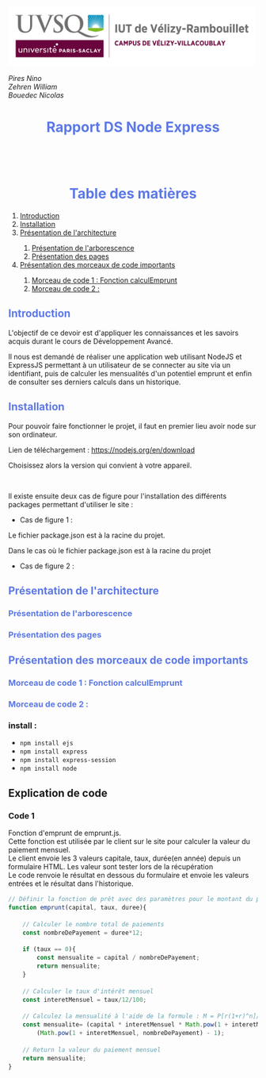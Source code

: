 <img src="../src/public/images/logoUvsq.jpg" width="500px" alt="Logo uvsq">

_Pires Nino_ <br>
_Zehren William_ <br>
_Bouedec Nicolas_ <br>


<h1 style="color:#5d79e7; text-align: center"> Rapport DS Node Express </h1>

<h1 style="color:#5d79e7; text-align: center; margin-top: 100px"> Table des matières</h1>

<ol>
    <li> <a href="#introduction"> Introduction  </a> </li>
    <li> <a href="#install"> Installation </a> </li>
    <li> <a href="#archi"> Présentation de l'architecture </a> </li>
    <ol>
        <li> <a href="#arborescence"> Présentation de l'arborescence </a> </li>
        <li> <a href="#pages"> Présentation des pages </li>
    </ol>
    <li> <a href="#code"> Présentation des morceaux de code importants  </a>  </li>
    <ol>
        <li> <a href="#morceaucode1"> Morceau de code 1 : Fonction calculEmprunt </a> </li>
        <li> <a href="#morceaucode2"> Morceau de code 2 :   </a> </li>
    </ol>
</ol>

<h2 style="color:#5d79e7; page-break-before: always" id="introduction"> Introduction </h2>

L'objectif de ce devoir est d'appliquer les connaissances et les savoirs acquis durant le cours de Développement Avancé.

Il nous est demandé de réaliser une application web utilisant NodeJS et ExpressJS permettant à un utilisateur de se connecter au site via un identifiant, puis de calculer les mensualités d'un potentiel emprunt et enfin de consulter ses derniers calculs dans un historique. 

<h2 style="color:#5d79e7;" id="install"> Installation </h2>

Pour pouvoir faire fonctionner le projet, il faut en premier lieu avoir node sur son ordinateur.

Lien de téléchargement : https://nodejs.org/en/download

Choisissez alors la version qui convient à votre appareil. 

<br>

Il existe ensuite deux cas de figure pour l'installation des différents packages permettant d'utiliser le site : 

- Cas de figure 1 :

Le fichier package.json est à la racine du projet. 

Dans le cas où le fichier package.json est à la racine du projet 

- Cas de figure 2 :

<h2 style="color:#5d79e7; page-break-before: always" id="archi"> Présentation de l'architecture </h2>

<h3 style="color:#5d79e7;" id="arborescence"> Présentation de l'arborescence </h3>



<h3 style="color:#5d79e7;" id="pages"> Présentation des pages </h3>



<h2 style="color:#5d79e7; page-break-before: always" id="code"> Présentation des morceaux de code importants </h2>

<h3 style="color:#5d79e7;" id="morceaucode1"> Morceau de code 1 : Fonction calculEmprunt </h3>



<h3 style="color:#5d79e7;" id="morceaucode2"> Morceau de code 2 :  </h3>






### install :
* ```npm install ejs```
* ```npm install express```
* ```npm install express-session```
* ```npm install node```


## Explication de code

### Code 1

Fonction d'emprunt de emprunt.js.<br>
Cette fonction est utilisée par le client sur le site pour calculer la valeur du paiement mensuel.<br>
Le client envoie les 3 valeurs capitale, taux, durée(en année) depuis un formulaire HTML. Les valeur sont tester lors de la récupération <br>
Le code renvoie le résultat en dessous du formulaire et envoie les valeurs entrées et le résultat dans l'historique.
```js
// Définir la fonction de prêt avec des paramètres pour le montant du prêt, le taux d'intérêt et la durée du prêt
function emprunt(capital, taux, duree){

    // Calculer le nombre total de paiements
    const nombreDePayement = duree*12;

    if (taux == 0){
        const mensualite = capital / nombreDePayement;
        return mensualite;
    }

    // Calculer le taux d'intérêt mensuel
    const interetMensuel = taux/12/100;

    // Calculez la mensualité à l'aide de la formule : M = P[r(1+r)^n]/[(1+r)^n – 1]
    const mensualite= (capital * interetMensuel * Math.pow(1 + interetMensuel, nombreDePayement)) /
        (Math.pow(1 + interetMensuel, nombreDePayement) - 1);

    // Return la valeur du paiement mensuel
    return mensualite;
}
```